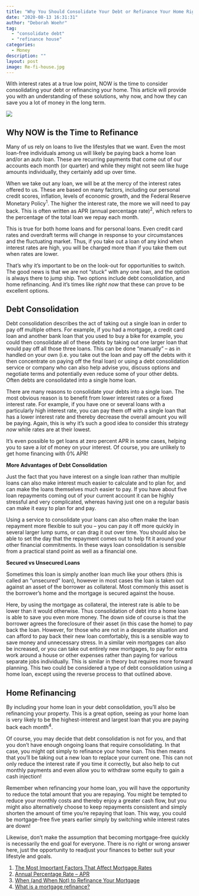 ```yaml
---
title: "Why You Should Consolidate Your Debt or Refinance Your Home Right Now"
date: "2020-08-13 16:31:31"
author: "Deborah Woehr"
tag:
  - "consolidate debt"
  - "refinance house"
categories:
  - Money
description: ""
layout: post
image: Re-fi-house.jpg
---
```


With interest rates at a true low point, NOW is the time to consider consolidating your debt or refinancing your home. This article will provide you with an understanding of these solutions, why now, and how they can save you a lot of money in the long term.

![](/posts/Re-fi-house.jpg)

## Why NOW is the Time to Refinance

Many of us rely on loans to live the lifestyles that we want. Even the most loan-free individuals among us will likely be paying back a home loan and/or an auto loan. These are recurring payments that come out of our accounts each month (or quarter) and while they might not seem like huge amounts individually, they certainly add up over time.

When we take out any loan, we will be at the mercy of the interest rates offered to us. These are based on many factors, including our personal credit scores, inflation, levels of economic growth, and the Federal Reserve Monetary Policy<sup>1</sup>. The higher the interest rate, the more we will need to pay back. This is often written as APR (annual percentage rate)<sup>2</sup>, which refers to the percentage of the total loan we repay each month.

This is true for both home loans and for personal loans. Even credit card rates and overdraft terms will change in response to your circumstances and the fluctuating market. Thus, if you take out a loan of any kind when interest rates are high, you will be charged more than if you take them out when rates are lower.

That’s why it’s important to be on the look-out for opportunities to switch. The good news is that we are not “stuck” with any one loan, and the option is always there to jump ship. Two options include debt consolidation, and home refinancing. And it’s times like _right now_ that these can prove to be excellent options.

## Debt Consolidation

Debt consolidation describes the act of taking out a single loan in order to pay off multiple others. For example, if you had a mortgage, a credit card loan and another bank loan that you used to buy a bike for example, you could then consolidate all of these debts by taking out one larger loan that would pay off all those three loans. This can be done “manually” – as in handled on your own (i.e. you take out the loan and pay off the debts with it then concentrate on paying off the final loan) or using a debt consolidation service or company who can also help advise you, discuss options and negotiate terms and potentially even reduce some of your other debts. Often debts are consolidated into a single home loan.

There are many reasons to consolidate your debts into a single loan. The most obvious reason is to benefit from lower interest rates or a fixed interest rate. For example, if you have one or several loans with a particularly high interest rate, you can pay them off with a single loan that has a lower interest rate and thereby decrease the overall amount you will be paying. Again, this is why it’s such a good idea to consider this strategy _now_ while rates are at their lowest.

It’s even possible to get loans at zero percent APR in some cases, helping you to save a _lot_ of money on your interest. Of course, you are unlikely to get home financing with 0% APR!

**More Advantages of Debt Consolidation**

Just the fact that you have interest on a single loan rather than multiple loans can also make interest much easier to calculate and to plan for, and can make the loans themselves much easier to pay. If you have about five loan repayments coming out of your current account it can be highly stressful and very complicated, whereas having just one on a regular basis can make it easy to plan for and pay.

Using a service to consolidate your loans can also often make the loan repayment more flexible to suit you – you can pay it off more quickly in several larger lump sums, or can drag it out over time. You should also be able to set the day that the repayment comes out to help fit it around your other financial commitments. In these ways loan consolidation is sensible from a practical stand point as well as a financial one.

**Secured vs Unsecured Loans**

Sometimes this loan is simply another loan much like your others (this is called an “unsecured” loan), however in most cases the loan is taken out against an asset of the borrower as collateral. Most commonly this asset is the borrower’s home and the mortgage is secured against the house.

Here, by using the mortgage as collateral, the interest rate is able to be lower than it would otherwise. Thus consolidation of debt into a home loan is able to save you even more money. The down side of course is that the borrower agrees the foreclosure of their asset (in this case the home) to pay back the loan. However, for those who are not in a desperate situation and can afford to pay back their new loan comfortably, this is a sensible way to save money and unnecessary stress. In a similar vein mortgages can also be increased, or you can take out entirely new mortgages, to pay for extra work around a house or other expenses rather than paying for various separate jobs individually. This is similar in theory but requires more forward planning. This two could be considered a type of debt consolidation using a home loan, except using the reverse process to that outlined above.

## Home Refinancing

By including your home loan in your debt consolidation, you’ll also be refinancing your property. This is a great option, seeing as your home loan is very likely to be the highest-interest and largest loan that you are paying back each month<sup>4</sup>.

Of course, you may decide that debt consolidation is not for you, and that you don’t have enough ongoing loans that require consolidating. In that case, you might opt simply to refinance your home loan. This then means that you’ll be taking out a new loan to replace your current one. This can not only reduce the interest rate if you time it correctly, but also help to cut monthly payments and even allow you to withdraw some equity to gain a cash injection!

Remember when refinancing your home loan, you will have the opportunity to reduce the total amount that you are repaying. You might be tempted to reduce your monthly costs and thereby enjoy a greater cash flow, but you might also alternatively choose to keep repayments consistent and simply shorten the amount of time you’re repaying that loan. This way, you could be mortgage-free five years earlier simply by switching while interest rates are down!

Likewise, don’t make the assumption that becoming mortgage-free quickly is necessarily the end goal for everyone. There is no right or wrong answer here, just the opportunity to readjust your finances to better suit your lifestyle and goals.

1. [The Most Important Factors That Affect Mortgage Rates](https://www.investopedia.com/mortgage/mortgage-rates/factors-affect-mortgage-rates/)
2. [Annual Percentage Rate – APR](https://www.investopedia.com/terms/a/apr.asp)
3. [When (and When Not) to Refinance Your Mortgage](https://www.investopedia.com/mortgage/refinance/when-and-when-not-to-refinance-mortgage/)
4. [What is a mortgage refinance?](https://www.nerdwallet.com/blog/mortgages/how-to-refinance-your-mortgage/)
